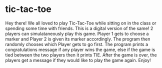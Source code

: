 # tic-tac-toe
Hey there! We all loved to play Tic-Tac-Toe while sitting on in the class or spending some time with friends.
This is a digital version of the same!
2 players can simulataneously play this game. Player 1 gets to choose a marker and Player 2 is given its marker accordingly.
The program then randomly chooses which Player gets to go first.
The program prints a congratulations message if any player wins the game, else if the game is tied between the two players then it prints TIE.
After the game is over, the players get a message if they would like to play the game again.
Enjoy!
